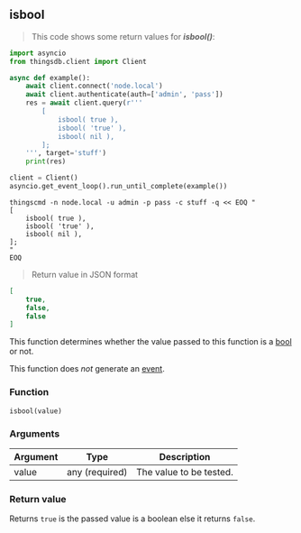 ## isbool

> This code shows some return values for ***isbool()***:

```python
import asyncio
from thingsdb.client import Client

async def example():
    await client.connect('node.local')
    await client.authenticate(auth=['admin', 'pass'])
    res = await client.query(r'''
        [
            isbool( true ),
            isbool( 'true' ),
            isbool( nil ),
        ];
    ''', target='stuff')
    print(res)

client = Client()
asyncio.get_event_loop().run_until_complete(example())
```

```shell
thingscmd -n node.local -u admin -p pass -c stuff -q << EOQ "
[
    isbool( true ),
    isbool( 'true' ),
    isbool( nil ),
];
"
EOQ
```

> Return value in JSON format

```json
[
    true,
    false,
    false
]
```

This function determines whether the value passed to this function
is a [bool](#boolean) or not.

This function does *not* generate an [event](#events).

### Function
`isbool(value)`

### Arguments
Argument | Type | Description
-------- | ---- | -----------
value | any (required) | The value to be tested.

### Return value
Returns `true` is the passed value is a boolean else it returns `false`.
